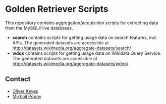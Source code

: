 Golden Retriever Scripts
========================

This repository contains aggregation/acquisition scripts for extracting data from the MySQL/Hive databases.

- **search** contains scripts for getting usage data on search features, incl. APIs. The generated datasets are accessible at http://datasets.wikimedia.org/aggregate-datasets/search/
- **wdqs** contains scripts for getting usage data on Wikidata Query Service. The generated datasets are accessible at http://datasets.wikimedia.org/aggregate-datasets/wdqs/

## Contact

- [Oliver Keyes](https://meta.wikimedia.org/wiki/User:Okeyes_(WMF))
- [Mikhail Popov](https://meta.wikimedia.org/wiki/User:MPopov_(WMF))
